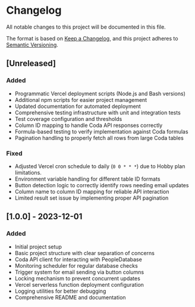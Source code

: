 # Changelog

All notable changes to this project will be documented in this file.

The format is based on [Keep a Changelog](https://keepachangelog.com/en/1.0.0/),
and this project adheres to [Semantic Versioning](https://semver.org/spec/v2.0.0.html).

## [Unreleased]

### Added
- Programmatic Vercel deployment scripts (Node.js and Bash versions)
- Additional npm scripts for easier project management
- Updated documentation for automated deployment
- Comprehensive testing infrastructure with unit and integration tests
- Test coverage configuration and thresholds
- Column ID mapping to handle Coda API responses correctly
- Formula-based testing to verify implementation against Coda formulas
- Pagination handling to properly fetch all rows from large Coda tables

### Fixed
- Adjusted Vercel cron schedule to daily (`0 0 * * *`) due to Hobby plan limitations.
- Environment variable handling for different table ID formats
- Button detection logic to correctly identify rows needing email updates
- Column name to column ID mapping for reliable API interaction
- Limited result set issue by implementing proper API pagination

## [1.0.0] - 2023-12-01

### Added
- Initial project setup
- Basic project structure with clear separation of concerns
- Coda API client for interacting with PeopleDatabase
- Monitoring scheduler for regular database checks
- Trigger system for email sending via button columns
- Locking mechanism to prevent concurrent updates
- Vercel serverless function deployment configuration
- Logging utilities for better debugging
- Comprehensive README and documentation
